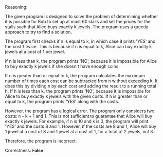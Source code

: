 Reasoning:

The given program is designed to solve the problem of determining whether it is possible for Bob to set up at most 60 stalls and set the prices for the stalls such that Alice buys exactly k jewels. The program uses a greedy approach to try to find a solution.

The program first checks if n is equal to k, in which case it prints 'YES' and the cost 1 twice. This is because if n is equal to k, Alice can buy exactly k jewels at a cost of 1 per jewel.

If n is less than k, the program prints 'NO', because it is impossible for Alice to buy exactly k jewels if she doesn't have enough coins.

If n is greater than or equal to k, the program calculates the maximum number of times each cost can be subtracted from n without exceeding k. It does this by dividing n by each cost and adding the result to a running total h. If h is less than k, the program prints 'NO', because it is impossible for Alice to buy exactly k jewels with the given costs. If h is greater than or equal to k, the program prints 'YES' along with the costs.

However, the program has a logical error. The program only considers two costs: n - k + 1 and 1. This is not sufficient to guarantee that Alice will buy exactly k jewels. For example, if n is 10 and k is 3, the program will print 'YES' and the costs 8 and 1. However, if the costs are 8 and 1, Alice will buy 1 jewel at a cost of 8 and 1 jewel at a cost of 1, for a total of 2 jewels, not 3.

Therefore, the program is incorrect.

Correctness: **False**